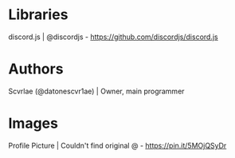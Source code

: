 # Libraries
discord.js | @discordjs - https://github.com/discordjs/discord.js

# Authors
Scvrlae (@datonescvr1ae) | Owner, main programmer

# Images
Profile Picture | Couldn't find original @ - https://pin.it/5MOjQSyDr